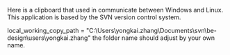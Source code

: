 Here is a clipboard that used in communicate between Windows and Linux. This application is based by the SVN version control system.

local_working_copy_path = "C:\\Users\\yongkai.zhang\\Documents\\svn\\be-design\\users\\yongkai.zhang"
the folder name should adjust by your own name.
  
